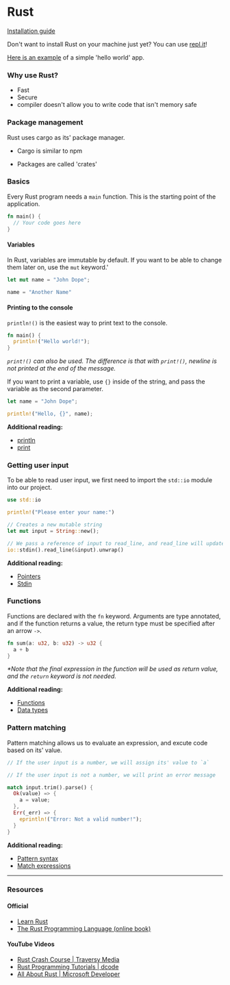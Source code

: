 # Rust

[Installation guide](https://www.rust-lang.org/tools/install)

Don't want to install Rust on your machine just yet? You can use [repl.it](https://repl.it/)! 

[Here is an example](https://repl.it/@nikkilr88/Rust-Hello-World) of a simple 'hello world' app.

### Why use Rust?

- Fast
- Secure
- compiler doesn't allow you to write code that isn't memory safe

### Package management

Rust uses cargo as its' package manager.

- Cargo is similar to npm

- Packages are called 'crates'

### Basics

Every Rust program needs a `main` function. This is the starting point of the application.

```rust
fn main() {
  // Your code goes here
}
```

#### Variables

In Rust, variables are immutable by default. If you want to be able to change them later on, use the `mut` keyword.'

```rust
let mut name = "John Dope";

name = "Another Name"
```

#### Printing to the console

`println!()` is the easiest way to print text to the console.

```rust
fn main() {
  println!("Hello world!");
}
```

_`print!()` can also be used. The difference is that with `print!()`, newline is not printed at the end of the message._

If you want to print a variable, use `{}` inside of the string, and pass the variable as the second parameter.

```rust
let name = "John Dope";

println!("Hello, {}", name);
```

**Additional reading:**

- [println](https://doc.rust-lang.org/std/macro.println.html)
- [print](https://doc.rust-lang.org/1.6.0/std/macro.println!.html)

### Getting user input

To be able to read user input, we first need to import the `std::io` module into our project.

```rust
use std::io
```

```rust
println!("Please enter your name:")

// Creates a new mutable string
let mut input = String::new();

// We pass a reference of input to read_line, and read_line will updated the variable with the user input
io::stdin().read_line(&input).unwrap()
```

**Additional reading:**

- [Pointers](https://doc.rust-lang.org/std/primitive.pointer.html)
- [Stdin](https://doc.rust-lang.org/std/io/struct.Stdin.html)

### Functions

Functions are declared with the `fn` keyword. Arguments are type annotated, and if the function returns a value, the return type must be specified after an arrow `->`.

```rust
fn sum(a: u32, b: u32) -> u32 {
  a + b
}
```

_*Note that the final expression in the function will be used as return value, and the `return` keyword is not needed._

**Additional reading:**

- [Functions](https://doc.rust-lang.org/rust-by-example/fn.html)
- [Data types](https://doc.rust-lang.org/book/ch03-02-data-types.html)

### Pattern matching

Pattern matching allows us to evaluate an expression, and excute code based on its' value.

```rust
// If the user input is a number, we will assign its' value to `a`

// If the user input is not a number, we will print an error message

match input.trim().parse() {
  Ok(value) => {
    a = value;
  },
  Err(_err) => {
    eprintln!("Error: Not a valid number!");
  }
}
```

**Additional reading:**

- [Pattern syntax](https://doc.rust-lang.org/book/ch18-03-pattern-syntax.html)
- [Match expressions](https://doc.rust-lang.org/reference/expressions/match-expr.html)

---

### Resources

#### Official

- [Learn Rust](https://www.rust-lang.org/learn)
- [The Rust Programming Language (online book)](https://doc.rust-lang.org/book/)

#### YouTube Videos

- [Rust Crash Course | Traversy Media
  ](https://www.youtube.com/watch?v=zF34dRivLOw)
- [Rust Programming Tutorials
  | dcode](https://www.youtube.com/playlist?list=PLVvjrrRCBy2JSHf9tGxGKJ-bYAN_uDCUL)
- [All About Rust | Microsoft Developer
  ](https://www.youtube.com/watch?v=FYGS2q1bljE)
